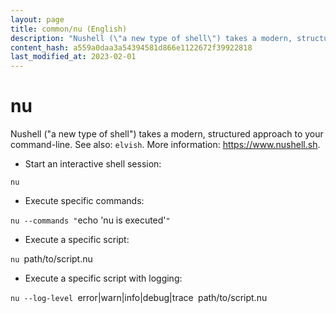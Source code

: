 ```yaml
---
layout: page
title: common/nu (English)
description: "Nushell (\"a new type of shell\") takes a modern, structured approach to your command-line."
content_hash: a559a0daa3a54394581d866e1122672f39922818
last_modified_at: 2023-02-01
---
```

# nu

Nushell ("a new type of shell") takes a modern, structured approach to your command-line.
See also: `elvish`.
More information: <https://www.nushell.sh>.

- Start an interactive shell session:

`nu`

- Execute specific commands:

`nu --commands "`<span class="tldr-var badge badge-pill bg-dark-lm bg-white-dm text-white-lm text-dark-dm font-weight-bold">echo 'nu is executed'</span>`"`

- Execute a specific script:

`nu `<span class="tldr-var badge badge-pill bg-dark-lm bg-white-dm text-white-lm text-dark-dm font-weight-bold">path/to/script.nu</span>

- Execute a specific script with logging:

`nu --log-level `<span class="tldr-var badge badge-pill bg-dark-lm bg-white-dm text-white-lm text-dark-dm font-weight-bold">error|warn|info|debug|trace</span>` `<span class="tldr-var badge badge-pill bg-dark-lm bg-white-dm text-white-lm text-dark-dm font-weight-bold">path/to/script.nu</span>
